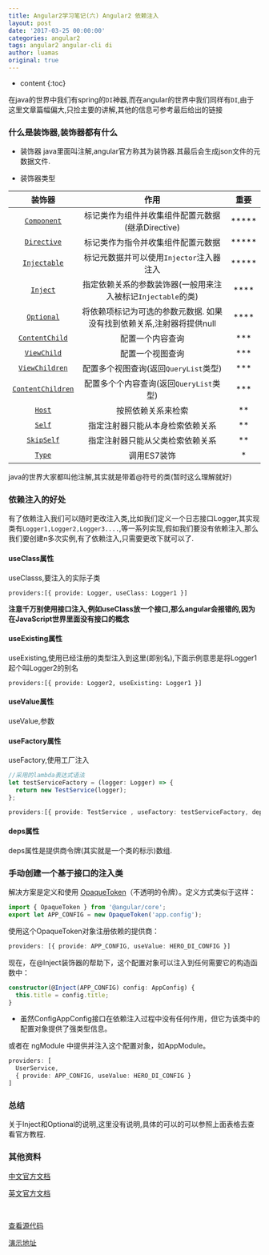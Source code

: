 ```yaml
---
title: Angular2学习笔记(六) Angular2 依赖注入
layout: post
date: '2017-03-25 00:00:00'
categories: angular2
tags: angular2 angular-cli di
author: luamas
original: true
---
```


* content
{:toc}

在java的世界中我们有spring的`DI`神器,而在angular的世界中我们同样有`DI`,由于这里文章篇幅偏大,只捡主要的讲解,其他的信息可参考最后给出的链接


### 什么是装饰器,装饰器都有什么

* 装饰器
java里面叫注解,angular官方称其为装饰器.其最后会生成json文件的元数据文件.

* 装饰器类型


|装饰器|作用|重要|
|:-:|:-:|:-:|
|[`Component`](https://angular.cn/docs/ts/latest/api/core/index/Component-decorator.html)|标记类作为组件并收集组件配置元数据(继承Directive)|*****|
|[`Directive`](https://angular.cn/docs/ts/latest/api/core/index/Directive-decorator.html)|标记类作为指令并收集组件配置元数据| ***** |
|[`Injectable`](https://angular.cn/docs/ts/latest/api/core/index/Injectable-decorator.html)|标记元数据并可以使用`Injector`注入器注入| ***** |
|[`Inject`](https://angular.cn/docs/ts/latest/api/core/index/Inject-decorator.html)|指定依赖关系的参数装饰器(一般用来注入被标记`Injectable`的类)| **** |
|[`Optional`](https://angular.cn/docs/ts/latest/api/core/index/Optional-decorator.html)|将依赖项标记为可选的参数元数据. 如果没有找到依赖关系,注射器将提供null| **** |
|[`ContentChild`](https://angular.cn/docs/ts/latest/api/core/index/ContentChild-decorator.html)|配置一个内容查询| *** |
|[`ViewChild`](https://angular.cn/docs/ts/latest/api/core/index/ViewChild-decorator.html)|配置一个视图查询| *** |
|[`ViewChildren`](https://angular.cn/docs/ts/latest/api/core/index/ViewChildren-decorator.html)|配置多个视图查询(返回`QueryList`类型)| *** |
|[`ContentChildren`](https://angular.cn/docs/ts/latest/api/core/index/ContentChildren-decorator.html)|配置多个个内容查询(返回`QueryList`类型)| *** |
|[`Host`](https://angular.cn/docs/ts/latest/api/core/index/Host-decorator.html)|按照依赖关系来检索| ** |
|[`Self`](https://angular.cn/docs/ts/latest/api/core/index/Self-decorator.html)|指定注射器只能从本身检索依赖关系| ** |
|[`SkipSelf`](https://angular.cn/docs/ts/latest/api/core/index/SkipSelf-decorator.html)|指定注射器只能从父类检索依赖关系| ** |
|[`Type`](https://angular.cn/docs/ts/latest/api/core/index/Type-decorator.html)|调用ES7装饰| * |



java的世界大家都叫他注解,其实就是带着@符号的类(暂时这么理解就好)


### 依赖注入的好处
有了依赖注入我们可以随时更改注入类,比如我们定义一个日志接口Logger,其实现类有`Logger1,Logger2,Logger3....`,等一系列实现,假如我们要没有依赖注入,那么我们要创建n多次实例,有了依赖注入,只需要更改下就可以了.

#### useClass属性
useClasss,要注入的实际子类

```
providers:[{ provide: Logger, useClass: Logger1 }]
```

**注意千万别使用接口注入,例如useClass放一个接口,那么angular会报错的,因为在JavaScript世界里面没有接口的概念**

#### useExisting属性
useExisting,使用已经注册的类型注入到这里(即别名),下面示例意思是将Logger1起个叫Logger2的别名

```
providers:[{ provide: Logger2, useExisting: Logger1 }]
```

#### useValue属性
useValue,参数

#### useFactory属性
useFactory,使用工厂注入

```ts
//采用的lambda表达式语法
let testServiceFactory = (logger: Logger) => {
  return new TestService(logger);
};

providers:[{ provide: TestService , useFactory: testServiceFactory, deps: [Logger] }]
```

#### deps属性
deps属性是提供商令牌(其实就是一个类的标示)数组.


### 手动创建一个基于接口的注入类
解决方案是定义和使用 [OpaqueToken](https://angular.cn/docs/ts/latest/api/core/index/OpaqueToken-class.html)（不透明的令牌）。定义方式类似于这样：

```ts
import { OpaqueToken } from '@angular/core';
export let APP_CONFIG = new OpaqueToken('app.config');
```

使用这个OpaqueToken对象注册依赖的提供商：

```ts
providers: [{ provide: APP_CONFIG, useValue: HERO_DI_CONFIG }]
```

现在，在@Inject装饰器的帮助下，这个配置对象可以注入到任何需要它的构造函数中：

```ts
constructor(@Inject(APP_CONFIG) config: AppConfig) {
  this.title = config.title;
}
```


 - 虽然ConfigAppConfig接口在依赖注入过程中没有任何作用，但它为该类中的配置对象提供了强类型信息。

或者在 ngModule 中提供并注入这个配置对象，如AppModule。

```ts
providers: [
  UserService,
  { provide: APP_CONFIG, useValue: HERO_DI_CONFIG }
]
```


### 总结
关于Inject和Optional的说明,这里没有说明,具体的可以的可以参照上面表格去查看官方教程.

### 其他资料

[中文官方文档](https://angular.cn/docs/ts/latest/guide/dependency-injection.html)

[英文官方文档](https://angular.io/docs/ts/latest/guide/dependency-injection.html)

<br>


[查看源代码](https://github.com/luamas/angular2-sample)

[演示地址](http://blog.luamas.com/angular2-sample)
